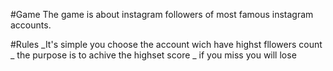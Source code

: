 #Game
The game is about instagram followers of most famous instagram accounts.

#Rules 
_It's simple you choose the account wich have highst fllowers count
_ the purpose is to achive the highset score
_ if you miss you will lose
